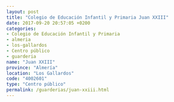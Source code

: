 ```yaml
---
layout: post
title: "Colegio de Educación Infantil y Primaria Juan XXIII"
date: 2017-09-20 20:57:05 +0200
categories:
- Colegio de Educación Infantil y Primaria
- almeria
- los-gallardos
- Centro público
- guarderia
name: "Juan XXIII"
province: "Almería"
location: "Los Gallardos"
code: "4002601"
type: "Centro público"
permalink: /guarderias/juan-xxiii.html
---
```

